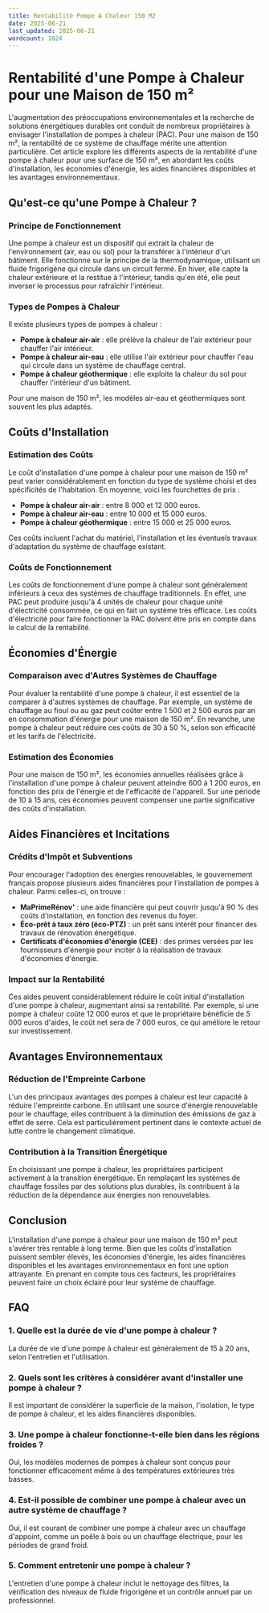 ```yaml
---
title: Rentabilité Pompe A Chaleur 150 M2
date: 2025-06-21
last_updated: 2025-06-21
wordcount: 1024
---
```


# Rentabilité d'une Pompe à Chaleur pour une Maison de 150 m²

L'augmentation des préoccupations environnementales et la recherche de solutions énergétiques durables ont conduit de nombreux propriétaires à envisager l'installation de pompes à chaleur (PAC). Pour une maison de 150 m², la rentabilité de ce système de chauffage mérite une attention particulière. Cet article explore les différents aspects de la rentabilité d'une pompe à chaleur pour une surface de 150 m², en abordant les coûts d'installation, les économies d'énergie, les aides financières disponibles et les avantages environnementaux.

## Qu'est-ce qu'une Pompe à Chaleur ?

### Principe de Fonctionnement

Une pompe à chaleur est un dispositif qui extrait la chaleur de l'environnement (air, eau ou sol) pour la transférer à l'intérieur d'un bâtiment. Elle fonctionne sur le principe de la thermodynamique, utilisant un fluide frigorigène qui circule dans un circuit fermé. En hiver, elle capte la chaleur extérieure et la restitue à l'intérieur, tandis qu'en été, elle peut inverser le processus pour rafraîchir l'intérieur.

### Types de Pompes à Chaleur

Il existe plusieurs types de pompes à chaleur :

- **Pompe à chaleur air-air** : elle prélève la chaleur de l'air extérieur pour chauffer l'air intérieur.
- **Pompe à chaleur air-eau** : elle utilise l'air extérieur pour chauffer l'eau qui circule dans un système de chauffage central.
- **Pompe à chaleur géothermique** : elle exploite la chaleur du sol pour chauffer l'intérieur d'un bâtiment.

Pour une maison de 150 m², les modèles air-eau et géothermiques sont souvent les plus adaptés.

## Coûts d'Installation

### Estimation des Coûts

Le coût d'installation d'une pompe à chaleur pour une maison de 150 m² peut varier considérablement en fonction du type de système choisi et des spécificités de l'habitation. En moyenne, voici les fourchettes de prix :

- **Pompe à chaleur air-air** : entre 8 000 et 12 000 euros.
- **Pompe à chaleur air-eau** : entre 10 000 et 15 000 euros.
- **Pompe à chaleur géothermique** : entre 15 000 et 25 000 euros.

Ces coûts incluent l'achat du matériel, l'installation et les éventuels travaux d'adaptation du système de chauffage existant.

### Coûts de Fonctionnement

Les coûts de fonctionnement d'une pompe à chaleur sont généralement inférieurs à ceux des systèmes de chauffage traditionnels. En effet, une PAC peut produire jusqu'à 4 unités de chaleur pour chaque unité d'électricité consommée, ce qui en fait un système très efficace. Les coûts d'électricité pour faire fonctionner la PAC doivent être pris en compte dans le calcul de la rentabilité.

## Économies d'Énergie

### Comparaison avec d'Autres Systèmes de Chauffage

Pour évaluer la rentabilité d'une pompe à chaleur, il est essentiel de la comparer à d'autres systèmes de chauffage. Par exemple, un système de chauffage au fioul ou au gaz peut coûter entre 1 500 et 2 500 euros par an en consommation d'énergie pour une maison de 150 m². En revanche, une pompe à chaleur peut réduire ces coûts de 30 à 50 %, selon son efficacité et les tarifs de l'électricité.

### Estimation des Économies

Pour une maison de 150 m², les économies annuelles réalisées grâce à l'installation d'une pompe à chaleur peuvent atteindre 600 à 1 200 euros, en fonction des prix de l'énergie et de l'efficacité de l'appareil. Sur une période de 10 à 15 ans, ces économies peuvent compenser une partie significative des coûts d'installation.

## Aides Financières et Incitations

### Crédits d'Impôt et Subventions

Pour encourager l'adoption des énergies renouvelables, le gouvernement français propose plusieurs aides financières pour l'installation de pompes à chaleur. Parmi celles-ci, on trouve :

- **MaPrimeRénov'** : une aide financière qui peut couvrir jusqu'à 90 % des coûts d'installation, en fonction des revenus du foyer.
- **Éco-prêt à taux zéro (éco-PTZ)** : un prêt sans intérêt pour financer des travaux de rénovation énergétique.
- **Certificats d'économies d'énergie (CEE)** : des primes versées par les fournisseurs d'énergie pour inciter à la réalisation de travaux d'économies d'énergie.

### Impact sur la Rentabilité

Ces aides peuvent considérablement réduire le coût initial d'installation d'une pompe à chaleur, augmentant ainsi sa rentabilité. Par exemple, si une pompe à chaleur coûte 12 000 euros et que le propriétaire bénéficie de 5 000 euros d'aides, le coût net sera de 7 000 euros, ce qui améliore le retour sur investissement.

## Avantages Environnementaux

### Réduction de l'Empreinte Carbone

L'un des principaux avantages des pompes à chaleur est leur capacité à réduire l'empreinte carbone. En utilisant une source d'énergie renouvelable pour le chauffage, elles contribuent à la diminution des émissions de gaz à effet de serre. Cela est particulièrement pertinent dans le contexte actuel de lutte contre le changement climatique.

### Contribution à la Transition Énergétique

En choisissant une pompe à chaleur, les propriétaires participent activement à la transition énergétique. En remplaçant les systèmes de chauffage fossiles par des solutions plus durables, ils contribuent à la réduction de la dépendance aux énergies non renouvelables.

## Conclusion

L'installation d'une pompe à chaleur pour une maison de 150 m² peut s'avérer très rentable à long terme. Bien que les coûts d'installation puissent sembler élevés, les économies d'énergie, les aides financières disponibles et les avantages environnementaux en font une option attrayante. En prenant en compte tous ces facteurs, les propriétaires peuvent faire un choix éclairé pour leur système de chauffage.

## FAQ

### 1. Quelle est la durée de vie d'une pompe à chaleur ?

La durée de vie d'une pompe à chaleur est généralement de 15 à 20 ans, selon l'entretien et l'utilisation.

### 2. Quels sont les critères à considérer avant d'installer une pompe à chaleur ?

Il est important de considérer la superficie de la maison, l'isolation, le type de pompe à chaleur, et les aides financières disponibles.

### 3. Une pompe à chaleur fonctionne-t-elle bien dans les régions froides ?

Oui, les modèles modernes de pompes à chaleur sont conçus pour fonctionner efficacement même à des températures extérieures très basses.

### 4. Est-il possible de combiner une pompe à chaleur avec un autre système de chauffage ?

Oui, il est courant de combiner une pompe à chaleur avec un chauffage d'appoint, comme un poêle à bois ou un chauffage électrique, pour les périodes de grand froid.

### 5. Comment entretenir une pompe à chaleur ?

L'entretien d'une pompe à chaleur inclut le nettoyage des filtres, la vérification des niveaux de fluide frigorigène et un contrôle annuel par un professionnel.